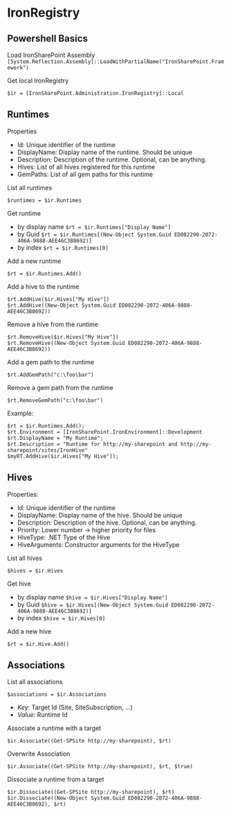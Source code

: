 IronRegistry
============

Powershell Basics
-----------------

Load IronSharePoint Assembly `[System.Reflection.Assembly]::LoadWithPartialName("IronSharePoint.Framework")`

Get local IronRegistry
```
$ir = [IronSharePoint.Administration.IronRegistry]::Local
```

Runtimes
--------

Properties
  * Id: Unique identifier of the runtime
  * DisplayName: Display name of the runtime. Should be unique
  * Description: Description of the runtime. Optional, can be anything.
  * Hives: List of all hives registered for this runtime
  * GemPaths: List of all gem paths for this runtime

List all runtimes 
```
$runtimes = $ir.Runtimes
```

Get runtime 
  * by display name
    `$rt = $ir.Runtimes["Display Name"]`
  * by Guid
    `$rt = $ir.Runtimes[(New-Object System.Guid ED082290-2072-406A-9888-AEE46C3B8692)]`
  * by index
    `$rt = $ir.Runtimes[0]`

Add a new runtime
```
$rt = $ir.Runtimes.Add()
```

Add a hive to the runtime
```
$rt.AddHive($ir.Hives["My Hive"])
$rt.AddHive((New-Object System.Guid ED082290-2072-406A-9888-AEE46C3B8692))
```

Remove a hive from the runtime
```
$rt.RemoveHive($ir.Hives["My Hive"])
$rt.RemoveHive((New-Object System.Guid ED082290-2072-406A-9888-AEE46C3B8692))
```
 
Add a gem path to the runtime
```
$rt.AddGemPath("c:\foo\bar")
```

Remove a gem path from the runtime
```
$rt.RemoveGemPath("c:\foo\bar")
```

Example:
```
$rt = $ir.Runtimes.Add();
$rt.Environment = [IronSharePoint.IronEnvironment]::Development
$rt.DisplayName = "My Runtime";
$rt.Description = "Runtime for http://my-sharepoint and http://my-sharepoint/sites/IronHive"
$myRT.AddHive($ir.Hives["My Hive"]);
```

Hives
-----

Properties:
  * Id: Unique identifier of the runtime
  * DisplayName: Display name of the hive. Should be unique
  * Description: Description of the hive. Optional, can be anything.
  * Priority: Lower number -> higher priority for files
  * HiveType: .NET Type of the Hive
  * HiveArguments: Constructor arguments for the HiveType

List all hives
```
$hives = $ir.Hives
```

Get hive 
  * by display name
    `$hive = $ir.Hives["Display Name"]`
  * by Guid
    `$hive = $ir.Hives[(New-Object System.Guid ED082290-2072-406A-9888-AEE46C3B8692)]`
  * by index
    `$hive = $ir.Hives[0]`

Add a new hive
```
$rt = $ir.Hive.Add()
```

Associations
------------

List all associations
```
$associations = $ir.Associations
```

 * *Key*: Target Id (Site, SiteSubscription, ...)
 * *Value*: Runtime Id

Associate a runtime with a target
```
$ir.Associate((Get-SPSite http://my-sharepoint), $rt)
```

Overwrite Association
```
$ir.Associate((Get-SPSite http://my-sharepoint), $rt, $true)
```

Dissociate a runtime from a target
```
$ir.Dissociate((Get-SPSite http://my-sharepoint), $rt)
$ir.Dissociate((New-Object System.Guid ED082290-2072-406A-9888-AEE46C3B8692), $rt)
```

 
